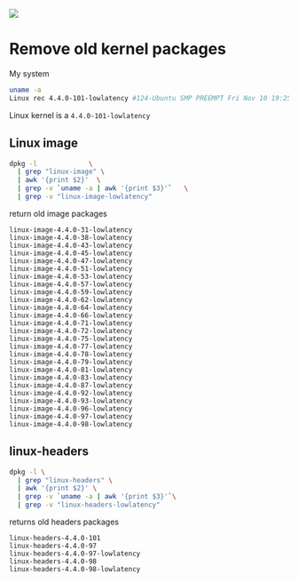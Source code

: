 ![](http://design.ubuntu.com/wp-content/uploads/ubuntu-logo112.png)

# Remove old kernel packages
My system
```bash
uname -a
Linux rec 4.4.0-101-lowlatency #124-Ubuntu SMP PREEMPT Fri Nov 10 19:25:08 UTC 2017 x86_64 x86_64 x86_64 GNU/Linux
```
Linux kernel is a `4.4.0-101-lowlatency`

## Linux image
```bash
dpkg -l             \
  | grep "linux-image" \
  | awk '{print $2}'  \
  | grep -v `uname -a | awk '{print $3}'`   \
  | grep -v "linux-image-lowlatency"
```
return old image packages
```
linux-image-4.4.0-31-lowlatency
linux-image-4.4.0-38-lowlatency
linux-image-4.4.0-43-lowlatency
linux-image-4.4.0-45-lowlatency
linux-image-4.4.0-47-lowlatency
linux-image-4.4.0-51-lowlatency
linux-image-4.4.0-53-lowlatency
linux-image-4.4.0-57-lowlatency
linux-image-4.4.0-59-lowlatency
linux-image-4.4.0-62-lowlatency
linux-image-4.4.0-64-lowlatency
linux-image-4.4.0-66-lowlatency
linux-image-4.4.0-71-lowlatency
linux-image-4.4.0-72-lowlatency
linux-image-4.4.0-75-lowlatency
linux-image-4.4.0-77-lowlatency
linux-image-4.4.0-78-lowlatency
linux-image-4.4.0-79-lowlatency
linux-image-4.4.0-81-lowlatency
linux-image-4.4.0-83-lowlatency
linux-image-4.4.0-87-lowlatency
linux-image-4.4.0-92-lowlatency
linux-image-4.4.0-93-lowlatency
linux-image-4.4.0-96-lowlatency
linux-image-4.4.0-97-lowlatency
linux-image-4.4.0-98-lowlatency
```
## linux-headers
```bash
dpkg -l \
  | grep "linux-headers" \
  | awk '{print $2}' \
  | grep -v `uname -a | awk '{print $3}'`\
  | grep -v "linux-headers-lowlatency"
```
returns old headers packages
```
linux-headers-4.4.0-101
linux-headers-4.4.0-97
linux-headers-4.4.0-97-lowlatency
linux-headers-4.4.0-98
linux-headers-4.4.0-98-lowlatency
```
